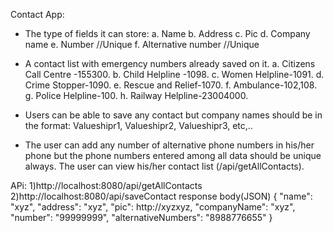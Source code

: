 Contact App:
* The type of fields it can store:
a. Name
b. Address
c. Pic
d. Company name
e. Number //Unique
f. Alternative number //Unique

* A contact list with emergency numbers already saved on it.
a. Citizens Call Centre -155300.
b. Child Helpline -1098.
c. Women Helpline-1091.
d. Crime Stopper-1090.
e. Rescue and Relief-1070.
f. Ambulance-102,108.
g. Police Helpline-100.
h. Railway Helpline-23004000.

* Users can be able to save any contact but company names should be in the format:
Valueshipr1, Valueshipr2, Valueshipr3, etc,..

* The user can add any number of alternative phone numbers in his/her phone but the phone
numbers entered among all data should be unique always.
The user can view his/her contact list (/api/getAllContacts).

APi: 
1)http://localhost:8080/api/getAllContacts
2)http://localhost:8080/api/saveContact
response body(JSON)
{
        "name": "xyz",
        "address": "xyz",
        "pic": http://xyzxyz,
        "companyName": "xyz",
        "number": "99999999",
        "alternativeNumbers": "8988776655"
    }
